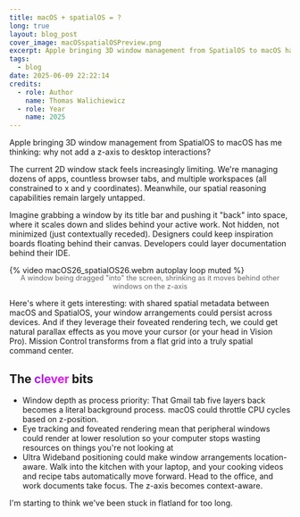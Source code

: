 ```yaml
---
title: macOS + spatialOS = ?
long: true
layout: blog_post
cover_image: macOSspatialOSPreview.png
excerpt: Apple bringing 3D window management from SpatialOS to macOS has me thinking, why not add a z-axis to desktop interactions?
tags:
  - blog
date: 2025-06-09 22:22:14
credits:
  - role: Author
    name: Thomas Walichiewicz
  - role: Year
    name: 2025
---
```


Apple bringing 3D window management from SpatialOS to macOS has me thinking: why not add a z-axis to desktop interactions?

The current 2D window stack feels increasingly limiting. We're managing dozens of apps, countless browser tabs, and multiple workspaces (all constrained to x and y coordinates). Meanwhile, our spatial reasoning capabilities remain largely untapped.

Imagine grabbing a window by its title bar and pushing it "back" into space, where it scales down and slides behind your active work. Not hidden, not minimized (just contextually receded). Designers could keep inspiration boards floating behind their canvas. Developers could layer documentation behind their IDE.

{% video macOS26_spatialOS26.webm autoplay loop muted %}
<p style="text-align: center; color: #666; font-size: 0.9em; margin-top: -16px;">A window being dragged "into" the screen, shrinking as it moves behind other windows on the z-axis</p>

Here's where it gets interesting: with shared spatial metadata between macOS and SpatialOS, your window arrangements could persist across devices. And if they leverage their foveated rendering tech, we could get natural parallax effects as you move your cursor (or your head in Vision Pro). Mission Control transforms from a flat grid into a truly spatial command center.

## The <span style="background: linear-gradient(90deg, #9D00FF 0%, #FF00F5 100%); -webkit-background-clip: text; -webkit-text-fill-color: transparent; background-clip: text; font-weight: 600;">clever</span> bits

- Window depth as process priority: That Gmail tab five layers back becomes a literal background process. macOS could throttle CPU cycles based on z-position.
- Eye tracking and foveated rendering mean that peripheral windows could render at lower resolution so your computer stops wasting resources on things you're not looking at
- Ultra Wideband positioning could make window arrangements location-aware. Walk into the kitchen with your laptop, and your cooking videos and recipe tabs automatically move forward. Head to the office, and work documents take focus. The z-axis becomes context-aware.

I'm starting to think we've been stuck in flatland for too long.

